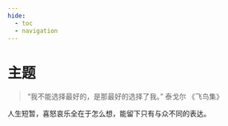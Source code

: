 ```yaml
---
hide:
  - toc
  - navigation
---
```


# 主题

> “我不能选择最好的，是那最好的选择了我。” 泰戈尔 《飞鸟集》

人生短暂，喜怒哀乐全在于怎么想，能留下只有与众不同的表达。

